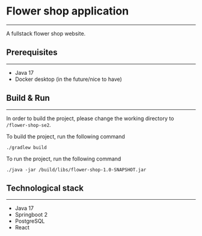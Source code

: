 # Flower shop application
__________________________________

A fullstack flower shop website.

## Prerequisites
___

- Java 17
- Docker desktop (in the future/nice to have)

## Build & Run
___
In order to build the project, please change the working directory
to ``/flower-shop-se2``.

To build the project, run the following command
```
./gradlew build
```
To run the project, run the following command
```
./java -jar /build/libs/flower-shop-1.0-SNAPSHOT.jar
```


## Technological stack
___
- Java 17
- Springboot 2
- PostgreSQL
- React
